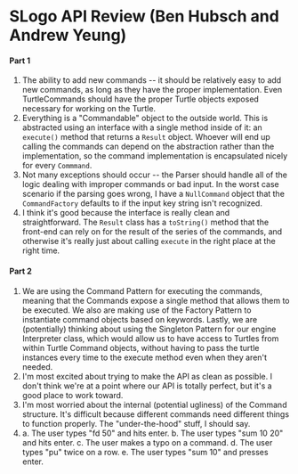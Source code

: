 SLogo API Review (Ben Hubsch and Andrew Yeung)
======
#### Part 1
1. The ability to add new commands -- it should be relatively easy to add new commands, as long as they have the proper implementation. Even TurtleCommands should have the proper Turtle objects exposed necessary for working on the Turtle.
2. Everything is a "Commandable" object to the outside world. This is abstracted using an interface with a single method inside of it: an `execute()` method that returns a `Result` object. Whoever will end up calling the commands can depend on the abstraction rather than the implementation, so the command implementation is encapsulated nicely for every `Commmand`.
3. Not many exceptions should occur -- the Parser should handle all of the logic dealing with improper commands or bad input. In the worst case scenario if the parsing goes wrong, I have a `NullCommand` object that the `CommandFactory` defaults to if the input key string isn't recognized.
4. I think it's good because the interface is really clean and straightforward. The `Result` class has a `toString()` method that the front-end can rely on for the result of the series of the commands, and otherwise it's really just about calling `execute` in the right place at the right time.

#### Part 2
1. We are using the Command Pattern for executing the commands, meaning that the Commands expose a single method that allows them to be executed. We also are making use of the Factory Pattern to instantiate command objects based on keywords. Lastly, we are (potentially) thinking about using the Singleton Pattern for our engine Interpreter class, which would allow us to have access to Turtles from within Turtle Command objects, without having to pass the turtle instances every time to the execute method even when they aren't needed.
2. I'm most excited about trying to make the API as clean as possible. I don't think we're at a point where our API is totally perfect, but it's a good place to work toward.
3. I'm most worried about the internal (potential ugliness) of the Command structure. It's difficult because different commands need different things to function properly. The "under-the-hood" stuff, I should say.
4. a. The user types "fd 50" and hits enter.
   b. The user types "sum 10 20" and hits enter.
   c. The user makes a typo on a command.
   d. The user types "pu" twice on a row.
   e. The user types "sum 10" and presses enter.